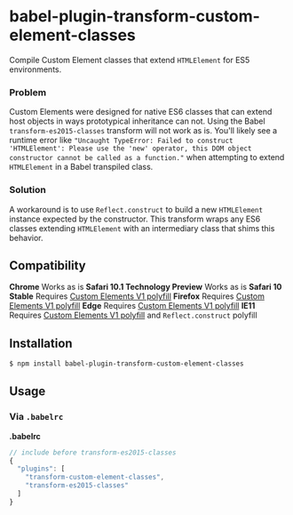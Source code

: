 # babel-plugin-transform-custom-element-classes

Compile Custom Element classes that extend `HTMLElement` for ES5 environments.

### Problem

Custom Elements were designed for native ES6 classes that can extend host objects in ways prototypical inheritance can not. Using the Babel `transform-es2015-classes` transform will not work as is. You'll likely see a runtime error like `"Uncaught TypeError: Failed to construct 'HTMLElement': Please use the 'new' operator, this DOM object constructor cannot be called as a function."` when attempting to extend `HTMLElement` in a Babel transpiled class.

### Solution

A workaround is to use `Reflect.construct` to build a new `HTMLElement` instance expected by the constructor. This transform wraps any ES6 classes extending `HTMLElement` with an intermediary class that shims this behavior.

## Compatibility

**Chrome** Works as is
**Safari 10.1 Technology Preview** Works as is
**Safari 10 Stable** Requires [Custom Elements V1 polyfill](https://github.com/webcomponents/custom-elements)
**Firefox** Requires [Custom Elements V1 polyfill](https://github.com/webcomponents/custom-elements)
**Edge** Requires [Custom Elements V1 polyfill](https://github.com/webcomponents/custom-elements)
**IE11** Requires [Custom Elements V1 polyfill](https://github.com/webcomponents/custom-elements) and `Reflect.construct` polyfill

## Installation

```sh
$ npm install babel-plugin-transform-custom-element-classes
```

## Usage

### Via `.babelrc`

**.babelrc**

```js
// include before transform-es2015-classes
{
  "plugins": [
    "transform-custom-element-classes",
    "transform-es2015-classes"
  ]
}
```
